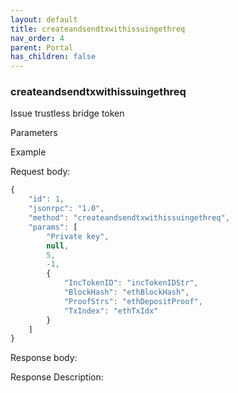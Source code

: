 ```yaml
---
layout: default
title: createandsendtxwithissuingethreq
nav_order: 4
parent: Portal
has_children: false
---
```


### createandsendtxwithissuingethreq

Issue trustless bridge token

Parameters

Example

Request body:
 
```javascript
{
    "id": 1,
    "jsonrpc": "1.0",
    "method": "createandsendtxwithissuingethreq",
    "params": [
        "Private key",
        null,
        5,
        -1,
        {
            "IncTokenID": "incTokenIDStr",
            "BlockHash": "ethBlockHash",
            "ProofStrs": "ethDepositProof",
            "TxIndex": "ethTxIdx"
        }
    ]
}
```

Response body:


Response Description:

